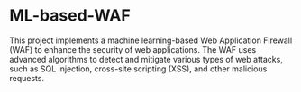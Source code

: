 # ML-based-WAF
This project implements a machine learning-based Web Application Firewall (WAF) to enhance the security of web applications. The WAF uses advanced algorithms to detect and mitigate various types of web attacks, such as SQL injection, cross-site scripting (XSS), and other malicious requests.



